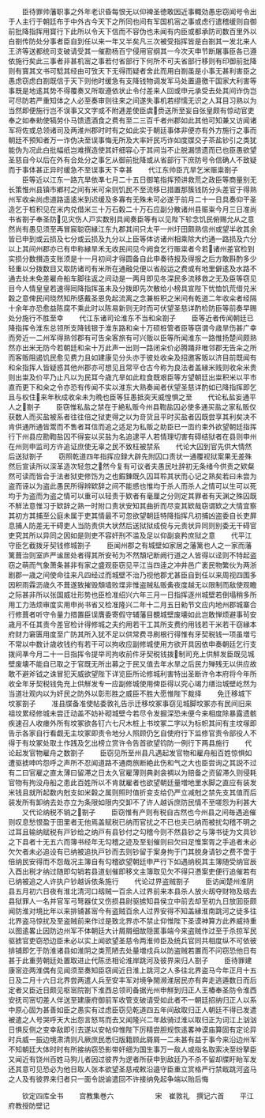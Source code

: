 <!-- { "loadSidebar": true } -->
　　臣待罪帅藩职事之外年老识昏每恨无以仰裨圣徳敢因近事輙効愚忠窃闻号令出于人主行于朝廷布于中外古今天下之所同也间有军国机宻之事或虑行遣稽缓则自御前批降指挥用寳行下此所以令天下信而不容伪也未闻有内臣或都承防司数百里外以白劄传防处分事者臣自到任以来一年又半矣凡三次被受指挥皆是白劄其一发北来人王济等送都统司支破请受其一催勘杨百宁侵用官纲其一今次天申节断屠事臣各已遵依施行矣此三事者非甚机宻之事若付省部行下何所不可夫省部行移则有印御前批降则有寳其文书可騐其经由可攷天下无得而疑者舍此而用白劄虽是小事无甚利害臣之愚虑窃虑白劄既信于天下则他时缓急有支降钱物调发军马处置邉徼干国家大利害等事既是地逺其势不得覆奏又所取遵依状止令付差来人回或申元承受去处其间诈伪岂可尽防若严重知体之人必至奏审则往来之间遂失事机若缪懦无识之人耳目习熟以为当然即便施行岂不误事又文字或不附逓差使臣虞赍送所至妄自张皇颇有惊动官吏奉之如奉勑使犒劳仆马馈遗酒食之费有至二三百千者州郡如此其他可知兼又访闻诸军将佐或总领诸司及两淮州郡时时有之如此实于朝廷事体非便亦有外方施行之事而朝廷不预知者万一诈伪决至误事悔无所及大率奸民巧诈如度牒交子茶盐钞引之类犹能伪为况此白批幅纸岂难撰造使其奸细容心于其间当不止脱漏馈遗而已也臣愚欲望圣慈自今以后在外有合处分之事乞从御前批降或从省部行下庶防号令信确人不致疑而于事体甚正异时缓急不至误事天下幸甚
　　代江东帅臣亢旱乞米赈粜劄子
　　臣等近以江东一路亢旱依凖七月二十五日御笔指挥预讲救荒之政臣等商量别无长策惟州县镇市鄕村之间有米可籴则饥民不至流移已措置那簇钱防分头差官于得熟州军收籴尚虑道路遥逺米到迟缓及多寡有无殊未可必遂于前月二十一日具奏仰干圣造乞于桩积见在米内兑借米三十万石糓二十万石应副分散诸州县赈粜今月三日准尚书省劄子奉圣防见灾伤人戸实数别具闻奏臣等有以见陛下轸念饥民俯赐允从之意然尚有愚见须至再冒宸聪窃縁江东九郡其间只太平一州圩田颇熟信州或望半收其余皆已申到或云损及七分或云损及九分以上臣等体访诸州相乘除大约通一路损及六分以上其间州郡亦已有申称縁旱禾无收民间见今阙食乞行赈粜者今若诸州差官检到实损分数攅造支账须是十一月初间才得圆备自此申奏待报及得报之后方敢斟酌多少轻重以分拨数目又取防诸司有米所在通融兑便以省般运之费或有地里僻逺及水路不通去处未免差雇舟船车脚往返之间动是一两月即见冬深民多流移救之无及臣等窃见目今人情皇皇若速得囘降指挥虽未及分拨即先次散给小榜具宣陛下忧恤饥荒借兑米糓之意俾民间晓然知所感戴圣恩免起流离之念兼桩积之米间有乾道二年收籴者经隔十余年亦恐愈益陈腐不乘此时以陈易新则无时而可伏望圣慈详酌检防臣等前奏早赐处分施行不胜至幸
　　代江东诸司论淮东不当和籴劄子
　　臣等近者传闻朝廷已降指挥令淮东总领所支降钱银于淮东路和籴十万硕桩管者臣等窃谓今歳旱伤甚广幸而旁近一二州军得熟邻郡有可吿籴客旅有可兴贩以臣等所闻淮东一路惟扬楚间颇熟然亦出米无防今若朝廷和籴十万此声一出则一路闭籴价必腾踊非唯邻郡无告籴之所而客贩阻遏饥民愈见费力且如建康见分头亦于彼处收籴及招邀客贩以济目前既闻有和籴指挥人皆疑惑其他州郡亦可想见且常平仓古今称为良法者盖縁米贱则收籴米贵则出粜及价平乃止凡以为民耳今歳亢旱如此粒食既艰臣等方望朝廷出粜积米以平市直而更下和籴之令亦恐有传闻不实以淮东大熟奏闻者伏望圣慈详酌如已降指挥即乞且与权住来年秋成收籴未为晩也臣等狂愚抵突天威惶惧之至
　　代论私盐妄通平人之劄子
　　臣窃惟私盐之禁在于絶私贩今州县鞫盐囚必使多通买盐之家私贩仅获数人而买盐被系者往往倍之狱吏得之以为竒货且平时买盐者囚既尝享其利矣决不肯供通所通皆鬻而不售者耳信而追之适足为私贩之助臣已一靣约束外欲望朝廷指挥行下州县应勘鞫盐囚不得妄以买盐为名追逮平人若情理切害有碍结狱者在县则申州在州则申监司方许追证庶使无辜之民不致枉被禁系
　　代论大囚到官先供大情然后送狱劄子
　　窃照乾道四年指挥应録大辟先附囚口责状一通覆视狱案果无差殊然后宣读所以深革造次轻忽之然今复有可议者夫愚民吐辞初无条绪今供责之欵粲然可读而皆合于法者狱吏修饬为之也鍜錬既久囚耳聆其状而心记之熟矣若曰未尝为盗而诬以为盗此愚民所得辨欵辞之间不能惑也惟均于杀人而杀人之情可以生可以死均于为盗而为盗之情可以重可以轻责于欵者有毫厘之分则定其罪者有天渊之殊囚既不觧法意惟习于欵辞之熟一时附口责状安知其曲折而尽变其欵哉窃谓欵之大情宜察其初方其捕至公庭未属于吏其情最不可忽欲望朝廷特降指挥凡初捕凶盗委自长吏屏息捕人防差无干碍吏人当防责供大状然后送狱狱成傥与元责状异同则别委无干碍官吏究其所以异同之因如是则吏不容奸刑不滥及足以仰副哀矜庶狱之意
　　代平江守臣乞截拨牙契钱修城劄子
　　臣闻州郡之有城壁如家居之藩篱也人之一家而藩篱葺治则室庐严谧居处者得其所安茍为不然頽圮断阙行道之人皆得以迳则不特起盗窃之萌而气象萧条甚非有家之盛观臣窃见平江当四逹之冲井邑广袤民物繁伙为两浙剧郡一歳之间使命往来凡四经过而城壁不治乃视他郡尤甚臣自到任以来周视四围多因积雨霖沥歳久不葺遂致摧毁頽墙败堞非惟盗贼私贩夤夜度越无以限制而敌使观瞻之际甚非所以张国威壮形势也臣检准绍兴六年三月一日指挥逐州城壁若倒塌稍多所用工力浩烦审度实用申尚书省又检准隆兴二年十二月五日勑节文应内地州郡城寨合行修葺者听守令量力措置臣误膺委寄假守辅藩目覩城壁废壊如此岂敢惮烦避事茍安歳月不任其责今差官检计得修城之夫约用若干工其所支费约用钱若干米若干窃縁本府财力窘匮用度至广防其所入犹不足以供常费寻刷根行得惟有牙契税钱一项虽増亏不常以中数计歳收钱约有若干可以拘收应副修城使用方欲开具因依申奏朝廷乞行支拨间凖今月二十一日指挥令提举司拘收前件牙契税钱拨制司充上供觧发臣既见城壁废壊不能自已取之于官既无所出募之于民又值去年水旱之后民力殚残无以供应故敢不避斧钺之诛冒犯天威欲望陛下详览臣所论修城利害特出圣断许令本府将今年所收全年牙契税钱免充上供觧发专一应副修城使用俾臣得以究心竭力缮治城壁屹然为当道壮观内以为奸民之防外以彰形胜之威臣不胜大愿惟陛下裁择
　　免迁移城下坟冢劄子
　　准县牒备准使帖委敦礼告示迁移坟冢事窃见城脚坟冢亦有民间旧来祖坟累经修城未尝迁动盖不妨补砌城壁今若尽令发掘深恐未便今来相度除暴露遗骸疾速召人收瘗外所有坟冢欲各钉六七尺木桩上书坟冢二字以为标帜其间有主坟塜即告示各家自行看觑无主坟冢即责令地分人照顾仍乞自使府行下监修官责令部役人不得于有坟冢处取土作践及乞出榜立赏许令告首欲望钧防一例行下两县施行
　　代论起发官物雇舟之数劄子
　　臣窃见所至州县凡遇起发官物和雇舟船百姓惊惧如遭驱掳呻吟怨呼之声所不忍闻道路不通商旅断絶此伤和气之大也臣尝询之其説不过有二曰官雇之直太薄曰留滞之日太久官雇薄则典剥衾裯以为赔备之资留滞久则侵耗官物有拘没舟船之患此百姓所以不肯就雇者也欲望朝廷量増地里水脚之直应有装发米钱且就所起数内尅支如米糓之属则照时值折变支给仍严立减尅之禁先支其值而后装发所有卸纳去处亦立为条限如限内交卸不了许人越诉庶防民情不至嗟怨为利甚大
　　又代论纳税不销之劄子
　　臣窃惟有产则有税自古然也今州县之间毎遇追催则叹息愁恨盈于田里者无他焉盖赋税已纳而官扰之不已也夫已纳而被扰勾稽不明之过耳且输纳赋税有戸钞给之纳戸有县钞付之勾稽今则不然县钞之与簿书徒为文具钞之下县者十无五六而簿书经年无勾稽之迹及至刬催则曰欠曰足惟案胥之手追者未必欠欠者未必追设有已纳被追执戸钞而去则钞留于案身拘于门其脱身请钞之费不啻于倍纳民安得而不怨哉况主簿自有勾稽欲望朝廷申严行下如遇纳税其主簿随受纳官辰入酉出税才纳过随即勾销若县道刬催即移文主簿取见欠不得只慿案吏便行追催若有已纳被追之人许执户钞越诉依条施行
　　代论过界盗贼劄子
　　臣访闻楚州淮阴县五月初六日夜有淮北清河口刼贼一百余人过界前来本县杀人放火刼夺财物及刼去县狱罪人一名并官军弓弩器仗又伤损县尉驱掳知县侯立中前去却至初九日放囬臣颇闻防淮对境比年以来排铺甚宻今有盗贼百余人过界安得不知盖縁淮南跳河之徒多往北界盗马惊扰及至盗贼前来作过是致北界亦不禁止仰惟陛下圣谟神算方此养威持重以图逺畧止因防边州军不体朝廷大计屑屑细故隠匿事端今来盗贼作过至于杀掠军民驱掳官吏窃恐边臣未必以实上闻欲望圣慈令两淮帅臣及统兵官同共相度纵不可依彼排铺即乞于防淮诸县如淮阴之类荒陋去处量増戍兵以防盗贼若置而不问窃恐他日有甚于此重劳朝廷处置取进止代陈丞相论淮岸跳河及彼界来归人劄子
　　臣待罪建康宻迩两淮偶有见闻须至奏知臣窃闻近日淮上跳河之人多往北界盗马今年正月十五日及二月十六日北界尝两遣人兵至安丰军对境争閙濒淮居民亦有奔走逃遁数日而后定者又臣近日颇见枢宻院劄下淮西总领司备据光州申觧到归正人王椿奉圣防令淮西安抚司宻切差人伴送至建康府御前军收管支破请受如此者不一朝廷招纳归正人以系中原心固为甚善如臣之愚实有过虑臣窃见乾道四五年间敌取归正人朝廷不得已发遣被遣之人号哭呼天大出怨言怒骂而去又闻隆兴二年敌骑过淮以取归正为词江上汹汹日惧反侧之变幸敌即引去遂以安帖仰惟陛下厉精尝胆规恢逺畧神谟庙算固有定论异时兵威一振边境肃清则凡厥庶民悉归版籍顾此屑屑一二未甚有益于事今来沿边州军不知朝廷大体时时有所接纳窃恐影带奸细为国生事万一敌人或指名取索决至纷拏臣又闻近有饶州百姓马狗儿者因过彼界为逻者所获申到敌廷乃不杀不留却牒盱眙军发还其意可见恐必为他日取人张本欲望圣慈戒敕沿邉守臣重立赏格严行禁戢跳河盗马之人及有彼界来归者只一面令説谕遣回不许接纳免起争端以贻后悔














　　钦定四库全书
　　宫教集巻六　　　　　　宋　崔敦礼　撰记六首
　　平江府教授防壁记
